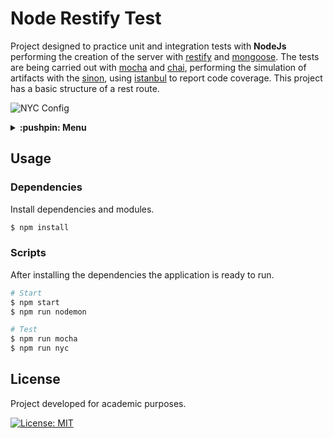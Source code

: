 # Node Restify Test
Project designed to practice unit and integration tests with **NodeJs** performing the creation of the server with [restify](https://github.com/restify/node-restify) and [mongoose](https://github.com/automattic/mongoose). The tests are being carried out with [mocha](https://github.com/mochajs/mocha) and [chai](https://github.com/chaijs/chai), performing the simulation of artifacts with the [sinon](https://github.com/sinonjs/sinon), using [istanbul](https://github.com/istanbuljs/nyc) to report code coverage. This project has a basic structure of a rest route.

![NYC Config](https://img.shields.io/nycrc/guiigos/node-restify-test?config=.nycrc.json&style=flat-square)

<details>
  <summary>
    <strong>:pushpin: Menu</strong>
  </summary>
  <br>
  
> - [_**Usage**_](#usage)
>   - [_Dependencies_](#dependencies)
>   - [_Scripts_](#scripts)
> - [_**License**_](#license)
  
</details>

## Usage
### Dependencies
Install dependencies and modules.

```bash
$ npm install
```

### Scripts
After installing the dependencies the application is ready to run.

```bash
# Start
$ npm start
$ npm run nodemon
```

```bash
# Test
$ npm run mocha
$ npm run nyc
```

## License
Project developed for academic purposes.

[![License: MIT](https://img.shields.io/badge/License-MIT-blue.svg)](./LICENSE)
